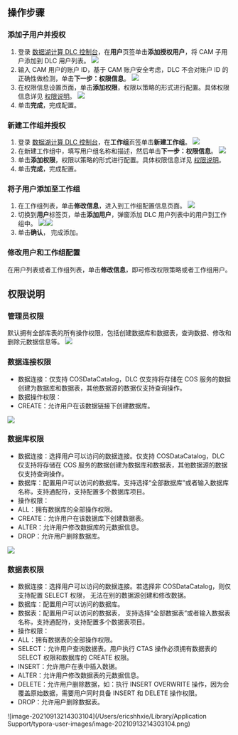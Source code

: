 ## 操作步骤
### 添加子用户并授权
1. 登录 [数据湖计算 DLC 控制台](https://console.cloud.tencent.com/dlc/permission)，在**用户**页签单击**添加授权用户**，将 CAM 子用户添加到 DLC 用户列表。
![](https://main.qcloudimg.com/raw/ebcc466ad874b35684decb8479463bd0.png)
2. 输入 CAM 用户的账户 ID，基于 CAM 账户安全考虑，DLC 不会对账户 ID 的正确性做检测，单击**下一步：权限信息**。
![](https://main.qcloudimg.com/raw/62b69a796c5a33d7f28ee803186e0c5c.png)
3. 在权限信息设置页面，单击**添加权限**，权限以策略的形式进行配置。具体权限信息详见 [权限说明](#jump)。
![](https://main.qcloudimg.com/raw/2ffaedb54c9185c4107e8fcdb7df88ed.png)
4. 单击**完成**，完成配置。

### 新建工作组并授权
1. 登录 [数据湖计算 DLC 控制台](https://console.cloud.tencent.com/dlc/permission)，在**工作组**页签单击**新建工作组**。
![](https://main.qcloudimg.com/raw/496248b0172de053dee56f9e35225a23.png)
2. 在新建工作组中，填写用户组名称和描述，然后单击**下一步：权限信息**。
![](https://main.qcloudimg.com/raw/2e01c4424eb87bbc7c55a3b14bf007d5.png)
3. 单击**添加权限**，权限以策略的形式进行配置。具体权限信息详见 [权限说明](#jump)。
4. 单击**完成**，完成配置。

### 将子用户添加至工作组
1. 在工作组列表，单击**修改信息**，进入到工作组配置信息页面。
![](https://main.qcloudimg.com/raw/4509930d6a1a2fa593c624938cecec87.png)
2. 切换到**用户**标签页，单击**添加用户**，弹窗添加 DLC 用户列表中的用户到工作组中。
![](https://main.qcloudimg.com/raw/647ea5f2a95670079135ec87f877d6ed.png)![](https://main.qcloudimg.com/raw/6fc3326e2f4c71b32f03288df4085978.png)
3. 单击**确认**， 完成添加。

### 修改用户和工作组配置
在用户列表或者工作组列表，单击**修改信息**，即可修改权限策略或者工作组用户。


[](id:jump)
## 权限说明
### 管理员权限
默认拥有全部库表的所有操作权限，包括创建数据库和数据表，查询数据、修改和删除元数据信息等。
![](https://main.qcloudimg.com/raw/eeb555ec9d3ba0272ea87439e229bd5c.png)

### 数据连接权限
- 数据连接：仅支持 COSDataCatalog，DLC 仅支持将存储在 COS 服务的数据创建为数据库和数据表，其他数据源的数据仅支持查询操作。
- 数据操作权限：
 - CREATE：允许用户在该数据链接下创建数据库。

![](https://main.qcloudimg.com/raw/ec6e64ad6fcaf7c2cc1838218d8fa9d0.png)

### 数据库权限
- 数据连接：选择用户可以访问的数据连接。仅支持 COSDataCatalog，DLC 仅支持将存储在 COS 服务的数据创建为数据库和数据表，其他数据源的数据仅支持查询操作。
- 数据库：配置用户可以访问的数据库。支持选择“全部数据库”或者输入数据库名称，支持通配符，支持配置多个数据库项目。
- 操作权限：
 - ALL：拥有数据库的全部操作权限。
 - CREATE：允许用户在该数据库下创建数据表。
 - ALTER：允许用户修改数据库的元数据信息。
 - DROP：允许用户删除数据库。

![](https://main.qcloudimg.com/raw/8b6e77aa89195c404a9df1787c268a46.png)

### 数据表权限
- 数据连接：选择用户可以访问的数据连接。若选择非 COSDataCatalog，则仅支持配置 SELECT 权限， 无法在别的数据源创建和修改数据。
- 数据库：配置用户可以访问的数据库。
- 数据表：配置用户可以访问的数据表， 支持选择“全部数据表”或者输入数据表名称，支持通配符，支持配置多个数据表项目。
- 操作权限：
 - ALL：拥有数据表的全部操作权限。
 - SELECT：允许用户查询数据表。用户执行 CTAS 操作必须拥有数据表的 SELECT 权限和数据库的 CREATE 权限。
 - INSERT：允许用户在表中插入数据。
 - ALTER：允许用户修改数据表的元数据信息。
 - DELETE：允许用户删除数据，如：执行 INSERT OVERWRITE 操作，因为会覆盖原始数据，需要用户同时具备 INSERT 和 DELETE 操作权限。
 - DROP：允许用户删除数据表。

![image-20210913214303104](/Users/ericshhxie/Library/Application Support/typora-user-images/image-20210913214303104.png)
